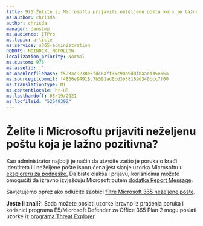 ```yaml
---
title: 975 Želite li Microsoftu prijaviti neželjenu poštu koja je lažno pozitivna?
ms.author: chrisda
author: chrisda
manager: dansimp
ms.audience: ITPro
ms.topic: article
ms.service: o365-administration
ROBOTS: NOINDEX, NOFOLLOW
localization_priority: Normal
ms.custom: 975
ms.assetid: ''
ms.openlocfilehash: f523ac9230e5fdc8aff35c90a9d0f8aadd35e66a
ms.sourcegitcommit: f4866e94918c7b591ad0cd3b58169d340bcc7f00
ms.translationtype: MT
ms.contentlocale: hr-HR
ms.lasthandoff: 05/19/2021
ms.locfileid: "52540392"
---
```

# <a name="would-you-like-to-report-a-spam-false-positive-to-microsoft"></a>Želite li Microsoftu prijaviti neželjenu poštu koja je lažno pozitivna?

Kao administrator najbolji je način da utvrdite zašto je poruka o krađi identiteta ili neželjene pošte isporučena jest slanje uzorka Microsoftu u [eksploreru za podneske.](https://protection.office.com/reportsubmission) Da biste olakšali prijavu, korisnicima možete omogućiti da izravno izvješćuju Microsoft putem [dodatka Report Message](https://appsource.microsoft.com/product/office/WA104381180?src=office&tab=Overview).

Savjetujemo oprez ako odlučite zaobići [filtre Microsoft 365 neželjene pošte](/exchange/troubleshoot/antispam/cautions-against-bypassing-spam-filters).

**Jeste li znali?**: Sada možete [](https://protection.office.com/messagetrace) poslati uzorke izravno iz praćenja poruka i korisnici programa E5/Microsoft Defender za Office 365 Plan 2 mogu poslati uzorke iz [programa Threat Explorer](/microsoft-365/security/office-365-security/threat-explorer).

